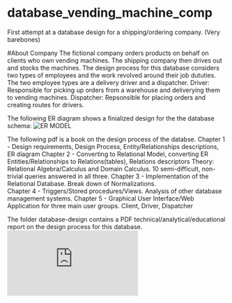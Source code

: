 # database_vending_machine_comp
First attempt at a database design for a shipping/ordering company. (Very barebones)

#About Company 
  The fictional company orders products on behalf on clients who own vending machines. The shipping company 
then drives out and stocks the machines. The design process for this database considers two types of employees and the work revolved around 
their job dututies. The two employee types are a delivery driver and a dispatcher.
  Driver: Responsible for picking up orders from a warehouse and deliverying them to vending machines.
  Dispatcher: Repsonsible for placing orders and creating routes for drivers. 
  
 The following ER diagram shows a finialized design for the the database schema:
 ![ER MODEL](https://raw.github.com/EdwinGonzalez23/database_vending_machine_comp/tree/master/database-design/Vending_Machine_Comp_ER.png)
 
 The following pdf is a book on the design process of the databse. 
 Chapter 1 - Design requirements, Design Process, Entity/Relationships descriptions, ER diagram
 Chapter 2 - Converting to Relational Model, converting ER Entities/Relationships to Relations(tables), Relations descriptors
            Theory: Relational Algebra/Calculus and Domain Calculus. 10 semi-difficult, non-trivial queries answered in all three. 
 Chapter 3 - Implementation of the Relational Database. Break down of Normalizations.  
 Chapter 4 - Triggers/Stored procedures/Views. Analysis of other database management systems.
 Chapter 5 - Graphical User Interface/Web Application for three main user groups. 
             Client, Driver, Dispatcher
 
The folder database-design contains a PDF technical/analytical/educational report on the design process 
for this database. 
![Database Technical Book](https://github.com/EdwinGonzalez23/database_vending_machine_comp/blob/master/database-design/Database_VendingMachine_Company.pdf)

